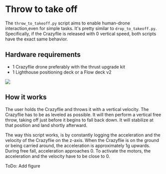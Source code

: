 # Throw to take off

The `throw_to_takeoff.py` script aims to enable human-drone interaction,even for simple tasks.
It's pretty similar to `drop_to_takeoff.py`.
Specifically, if the Crazyflie is released with 0 vertical speed, both scripts have the exact same behavior.


## Hardware requirements
- 1 Crazyflie drone preferably with the thrust upgrade kit
- 1 Lighthouse positioning deck or a Flow deck v2

![](resources/ThrowToTakeoffHardware.JPG)

## How it works

The user holds the Crazyflie and throws it with a vertical velocity.
The Crazyflie has to be as leveled as possible.
It will then perform a vertical free throw, taking off just before it begins to fall back down.
It will stabilize at that position and land shortly afterward.

The way this script works, is by constantly logging the acceleration and the velocity of the Crazyflie on the z-axis.
When the Crazyflie is on the ground or being carried around, the acceleration is approximately 1g upwards.
During free fall, acceleration approaches 0.
To activate the motors, the acceleration and the velocity have to be close to 0.

ToDo: Add figure
